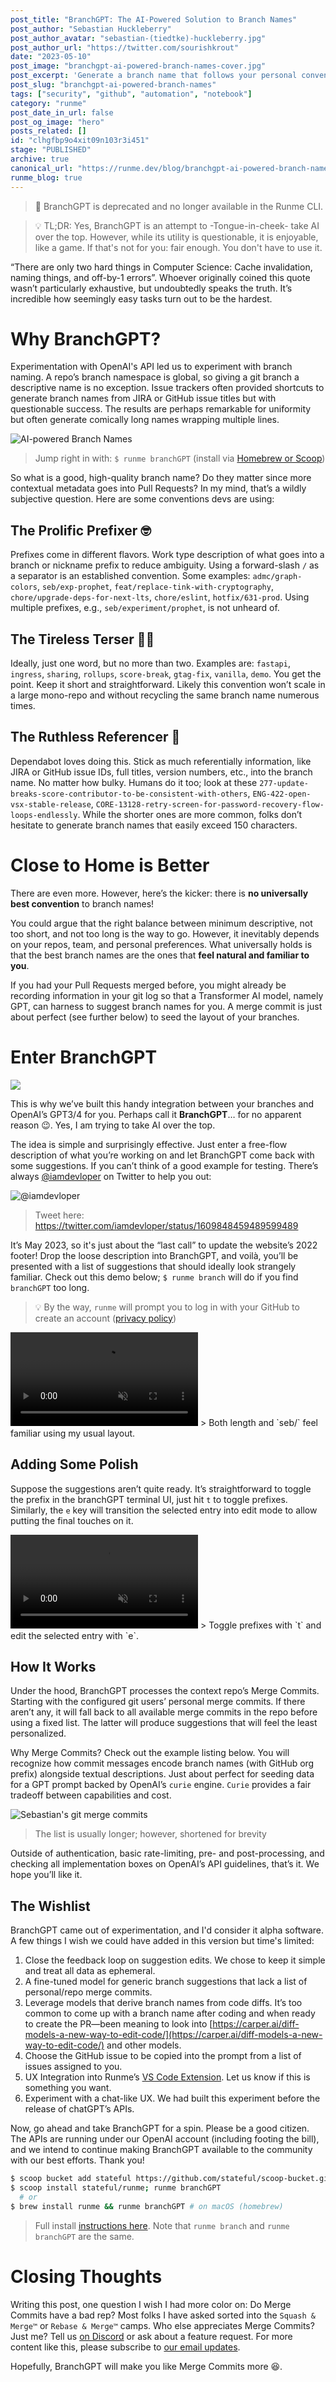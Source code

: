 ```yaml
---
post_title: "BranchGPT: The AI-Powered Solution to Branch Names"
post_author: "Sebastian Huckleberry"
post_author_avatar: "sebastian-(tiedtke)-huckleberry.jpg"
post_author_url: "https://twitter.com/sourishkrout"
date: "2023-05-10"
post_image: "branchgpt-ai-powered-branch-names-cover.jpg"
post_excerpt: 'Generate a branch name that follows your personal convention with BranchGPT. Blurt out what you''re working on, and let AI do the rest. It''s perhaps more fun than practical, but isn''t that true for many things "AI" these days?'
post_slug: "branchgpt-ai-powered-branch-names"
tags: ["security", "github", "automation", "notebook"]
category: "runme"
post_date_in_url: false
post_og_image: "hero"
posts_related: []
id: "clhgfbp9o4xit09n103r3i451"
stage: "PUBLISHED"
archive: true
canonical_url: "https://runme.dev/blog/branchgpt-ai-powered-branch-names"
runme_blog: true
---
```


> 🛑 BranchGPT is deprecated and no longer available in the Runme CLI.

> 💡 TL;DR: Yes, BranchGPT is an attempt to -Tongue-in-cheek- take AI over the top. However, while its utility is questionable, it is enjoyable, like a game. If that's not for you: fair enough. You don't have to use it.

“There are only two hard things in Computer Science: Cache invalidation, naming things, and off-by-1 errors”. Whoever originally coined this quote wasn’t particularly exhaustive, but undoubtedly speaks the truth. It’s incredible how seemingly easy tasks turn out to be the hardest.

# Why BranchGPT?

Experimentation with OpenAI's API led us to experiment with branch naming. A repo’s branch namespace is global, so giving a git branch a descriptive name is no exception. Issue trackers often provided shortcuts to generate branch names from JIRA or GitHub issue titles but with questionable success. The results are perhaps remarkable for uniformity but often generate comically long names wrapping multiple lines.

![AI-powered Branch Names](/img/blog/branchgpt-ai-powered-branch-names-a1.jpg)

> Jump right in with: `$ runme branchGPT` (install via [Homebrew or Scoop](https://github.com/stateful/vscode-runme/blob/main/examples/branchGPT.md))

So what is a good, high-quality branch name? Do they matter since more contextual metadata goes into Pull Requests? In my mind, that’s a wildly subjective question. Here are some conventions devs are using:

## The Prolific Prefixer 🤓

Prefixes come in different flavors. Work type description of what goes into a branch or nickname prefix to reduce ambiguity. Using a forward-slash `/` as a separator is an established convention. Some examples: `admc/graph-colors`, `seb/exp-prophet`, `feat/replace-tink-with-cryptography`, `chore/upgrade-deps-for-next-lts`, `chore/eslint`, `hotfix/631-prod`. Using multiple prefixes, e.g., `seb/experiment/prophet`, is not unheard of.

## The Tireless Terser 💂‍♀️

Ideally, just one word, but no more than two. Examples are: `fastapi`, `ingress`, `sharing`, `rollups`, `score-break`, `gtag-fix`, `vanilla`, `demo`. You get the point. Keep it short and straightforward. Likely this convention won’t scale in a large mono-repo and without recycling the same branch name numerous times.

## The Ruthless Referencer 🥷

Dependabot loves doing this. Stick as much referentially information, like JIRA or GitHub issue IDs, full titles, version numbers, etc., into the branch name. No matter how bulky. Humans do it too; look at these `277-update-breaks-score-contributor-to-be-consistent-with-others`, `ENG-422-open-vsx-stable-release`, `CORE-13128-retry-screen-for-password-recovery-flow-loops-endlessly`. While the shorter ones are more common, folks don’t hesitate to generate branch names that easily exceed 150 characters.

# Close to Home is Better

There are even more. However, here’s the kicker: there is **no universally best convention** to branch names!

You could argue that the right balance between minimum descriptive, not too short, and not too long is the way to go. However, it inevitably depends on your repos, team, and personal preferences. What universally holds is that the best branch names are the ones that **feel natural and familiar to you**.

If you had your Pull Requests merged before, you might already be recording information in your git log so that a Transformer AI model, namely GPT, can harness to suggest branch names for you. A merge commit is just about perfect (see further below) to seed the layout of your branches.

# Enter BranchGPT

[![](https://badgen.net/badge/Run%20this%20/Demo/5B3ADF?icon=https://runme.dev/img/logo.svg)](https://runme.dev/api/runme?repository=https://github.com/stateful/vscode-runme.git&fileToOpen=examples/branchGPT.md)

This is why we’ve built this handy integration between your branches and OpenAI’s GPT3/4 for you. Perhaps call it **BranchGPT**… for no apparent reason 😉. Yes, I am trying to take AI over the top.

The idea is simple and surprisingly effective. Just enter a free-flow description of what you’re working on and let BranchGPT come back with some suggestions. If you can’t think of a good example for testing. There’s always [@iamdevloper](https://twitter.com/iamdevloper) on Twitter to help you out:

![@iamdevloper](/img/blog/branchgpt-ai-powered-branch-names-a3.jpg)

> Tweet here: https://twitter.com/iamdevloper/status/1609848459489599489

It’s May 2023, so it's just about the “last call” to update the website’s 2022 footer! Drop the loose description into BranchGPT, and voilà, you’ll be presented with a list of suggestions that should ideally look strangely familiar. Check out this demo below; `$ runme branch` will do if you find `branchGPT` too long.

> 💡 By the way, `runme` will prompt you to log in with your GitHub to create an account ([privacy policy](https://stateful.com/privacy))

<video autoPlay loop muted playsInline controls>
  <source src="/img/blog/branchgpt-ai-powered-branch-names-a4.jpg" type="video/mp4" />
  <source src="/img/blog/branchgpt-ai-powered-branch-names-a5.jpg" type="video/webm" />
</video>
> Both length and `seb/<description-goes-here>` feel familiar using my usual layout.

## Adding Some Polish

Suppose the suggestions aren’t quite ready. It’s straightforward to toggle the prefix in the branchGPT terminal UI, just hit `t` to toggle prefixes. Similarly, the `e` key will transition the selected entry into edit mode to allow putting the final touches on it.

<video autoPlay loop muted playsInline controls>
  <source src="/img/blog/branchgpt-ai-powered-branch-names-a6.jpg" type="video/mp4" />
  <source src="/img/blog/branchgpt-ai-powered-branch-names-a7.jpg" type="video/webm" />
</video>
> Toggle prefixes with `t` and edit the selected entry with `e`.

## How It Works

Under the hood, BranchGPT processes the context repo’s Merge Commits. Starting with the configured git users’ personal merge commits. If there aren’t any, it will fall back to all available merge commits in the repo before using a fixed list. The latter will produce suggestions that will feel the least personalized.

Why Merge Commits? Check out the example listing below. You will recognize how commit messages encode branch names (with GitHub org prefix) alongside textual descriptions. Just about perfect for seeding data for a GPT prompt backed by OpenAI’s `curie` engine. `Curie` provides a fair tradeoff between capabilities and cost.

![Sebastian's git merge commits](/img/blog/branchgpt-ai-powered-branch-names-a8.jpg)

> The list is usually longer; however, shortened for brevity

Outside of authentication, basic rate-limiting, pre- and post-processing, and checking all implementation boxes on OpenAI’s API guidelines, that’s it. We hope you’ll like it.

## The Wishlist

BranchGPT came out of experimentation, and I'd consider it alpha software. A few things I wish we could have added in this version but time's limited:

1. Close the feedback loop on suggestion edits. We chose to keep it simple and treat all data as ephemeral.
2. A fine-tuned model for generic branch suggestions that lack a list of personal/repo merge commits.
3. Leverage models that derive branch names from code diffs. It’s too common to come up with a branch name after coding and when ready to create the PR—been meaning to look into [https://carper.ai/diff-models-a-new-way-to-edit-code/](https://carper.ai/diff-models-a-new-way-to-edit-code/) and other models.
4. Choose the GitHub issue to be copied into the prompt from a list of issues assigned to you.
5. UX Integration into Runme’s [VS Code Extension](https://marketplace.visualstudio.com/items?itemName=stateful.runme). Let us know if this is something you want.
6. Experiment with a chat-like UX. We had built this experiment before the release of chatGPT’s APIs.

Now, go ahead and take BranchGPT for a spin. Please be a good citizen. The APIs are running under our OpenAI account (including footing the bill), and we intend to continue making BranchGPT available to the community with our best efforts. Thank you!

```bash
$ scoop bucket add stateful https://github.com/stateful/scoop-bucket.git # on Windows
$ scoop install stateful/runme; runme branchGPT
  # or
$ brew install runme && runme branchGPT # on macOS (homebrew)
```

> Full install [instructions here](https://github.com/stateful/runme/releases/latest). Note that `runme branch` and `runme branchGPT` are the same.

# Closing Thoughts

Writing this post, one question I wish I had more color on: Do Merge Commits have a bad rep? Most folks I have asked sorted into the `Squash & Merge™️` or `Rebase & Merge™️` camps. Who else appreciates Merge Commits? Just me? Tell us [on Discord](https://discord.gg/runme) or ask about a feature request. For more content like this, please subscribe to [our email updates](https://stateful.com/newsletter).

Hopefully, BranchGPT will make you like Merge Commits more 😆.
